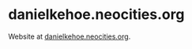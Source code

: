 # danielkehoe.neocities.org

Website at [danielkehoe.neocities.org](https://danielkehoe.neocities.org/).

